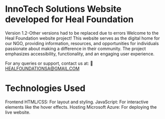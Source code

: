  #  InnoTech Solutions Website developed for Heal Foundation
Version 1.2-Other versions had to be replaced due to errors
Welcome to the Heal Foundation website project! This website serves as the digital home for our NGO, providing information, resources, and opportunities for individuals passionate about making a difference in their community. The project emphasizes accessibility, functionality, and an engaging user experience.




For any queries or support, contact us at:
📩 HEALFOUNDATIONSA@GMAIL.COM 


# Technologies Used
Frontend
HTML/CSS: For layout and styling.
JavaScript: For interactive elements like the hover effects.
Hosting
Microsoft Azure: For deploying the live website.
